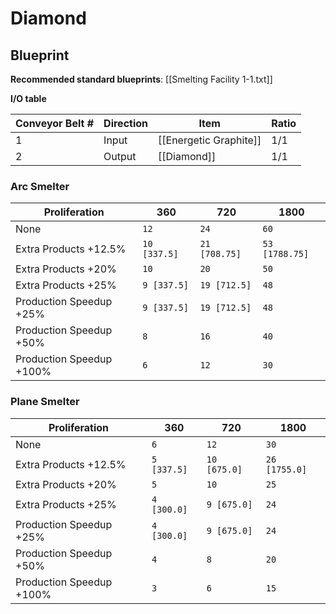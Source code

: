 # Diamond

## Blueprint

**Recommended standard blueprints**: [[Smelting Facility 1-1.txt]]

**I/O table**

| Conveyor Belt # | Direction | Item                   | Ratio |
| --------------- | --------- | ---------------------- | ----- |
| 1               | Input     | [[Energetic Graphite]] | 1/1   |
| 2               | Output    | [[Diamond]]            | 1/1   |

### Arc Smelter

| Proliferation            | 360          | 720           | 1800           |
| ------------------------ | ------------ | ------------- | -------------- |
| None                     | `12`         | `24`          | `60`           |
| Extra Products +12.5%    | `10 [337.5]` | `21 [708.75]` | `53 [1788.75]` |
| Extra Products +20%      | `10`         | `20`          | `50`           |
| Extra Products +25%      | `9 [337.5]`  | `19 [712.5]`  | `48`           |
| Production Speedup +25%  | `9 [337.5]`  | `19 [712.5]`  | `48`           |
| Production Speedup +50%  | `8`          | `16`          | `40`           |
| Production Speedup +100% | `6`          | `12`          | `30`           |

### Plane Smelter

| Proliferation            | 360         | 720          | 1800          |
| ------------------------ | ----------- | ------------ | ------------- |
| None                     | `6`         | `12`         | `30`          |
| Extra Products +12.5%    | `5 [337.5]` | `10 [675.0]` | `26 [1755.0]` |
| Extra Products +20%      | `5`         | `10`         | `25`          |
| Extra Products +25%      | `4 [300.0]` | `9 [675.0]`  | `24`          |
| Production Speedup +25%  | `4 [300.0]` | `9 [675.0]`  | `24`          |
| Production Speedup +50%  | `4`         | `8`          | `20`          |
| Production Speedup +100% | `3`         | `6`          | `15`          |
